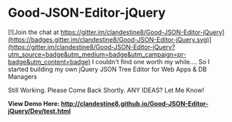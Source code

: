 # Good-JSON-Editor-jQuery

[![Join the chat at https://gitter.im/clandestine8/Good-JSON-Editor-jQuery](https://badges.gitter.im/clandestine8/Good-JSON-Editor-jQuery.svg)](https://gitter.im/clandestine8/Good-JSON-Editor-jQuery?utm_source=badge&utm_medium=badge&utm_campaign=pr-badge&utm_content=badge)
I couldn't find one worth my while.... So I started building my own jQuery JSON Tree Editor for Web Apps &amp; DB Managers

Still Working. Please Come Back Shortly. ANY IDEAS? Let Me Know!

<b>View Demo Here: http://clandestine8.github.io/Good-JSON-Editor-jQuery/Dev/test.html </b>
